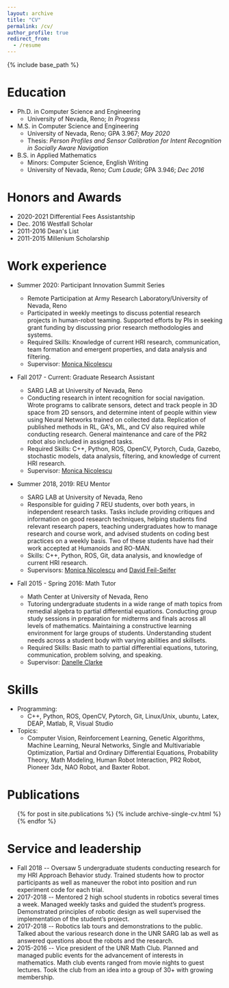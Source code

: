 ```yaml
---
layout: archive
title: "CV"
permalink: /cv/
author_profile: true
redirect_from:
  - /resume
---
```


{% include base_path %}

Education
======
* Ph.D. in Computer Science and Engineering
  * University of Nevada, Reno; _In Progress_
* M.S. in Computer Science and Engineering
  * University of Nevada, Reno; GPA 3.967; _May 2020_
  * Thesis: _Person Profiles and Sensor Calibration for Intent Recognition in Socially Aware Navigation_
* B.S. in Applied Mathematics
  * Minors: Computer Science, English Writing
  * University of Nevada, Reno; *Cum Laude*; GPA 3.946; _Dec 2016_

Honors and Awards
======
* 2020-2021 Differential Fees Assistantship
* Dec. 2016 Westfall Scholar
* 2011-2016 Dean's List
* 2011-2015 Millenium Scholarship

Work experience
======
* Summer 2020: Participant Innovation Summit Series
  * Remote Participation at Army Research Laboratory/University of Nevada, Reno
  * Participated in weekly meetings to discuss potential research projects in human-robot teaming. Supported efforts by PIs in seeking grant funding by discussing prior research methodologies and systems. 
  * Required Skills: Knowledge of current HRI research, communication, team formation and emergent properties, and data analysis and filtering.
  * Supervisor: [Monica Nicolescu](https://www.cse.unr.edu/~monica/)
  
* Fall 2017 - Current: Graduate Research Assistant
  * SARG LAB at University of Nevada, Reno
  * Conducting research in intent recognition for social navigation. Wrote programs to calibrate sensors, detect and track people in 3D space from 2D sensors, and determine intent of people within view using Neural Networks trained on collected data. Replication of published methods in RL, GA's, ML, and CV also required while conducting research. General maintenance and care of the PR2 robot also included in assigned tasks.
  * Required Skills: C++, Python, ROS, OpenCV, Pytorch, Cuda, Gazebo, stochastic models, data analysis, filtering, and knowledge of current HRI research.
  * Supervisor: [Monica Nicolescu](https://www.cse.unr.edu/~monica/)
  
* Summer 2018, 2019: REU Mentor
  * SARG LAB at University of Nevada, Reno
  * Responsible for guiding 7 REU students, over both years, in independent research tasks. Tasks include providing critiques and information on good research techniques, helping students find relevant research papers, teaching undergraduates how to manage research and course work, and advised students on coding best practices on a weekly basis. Two of these students have had their work accepted at Humanoids and RO-MAN.
  * Skills: C++, Python, ROS, Git, data analysis, and knowledge of current HRI research.
  * Supervisors: [Monica Nicolescu](https://www.cse.unr.edu/~monica/) and [David Feil-Seifer](https://www.cse.unr.edu/~dave/)
  
* Fall 2015 - Spring 2016: Math Tutor
  * Math Center at University of Nevada, Reno
  * Tutoring undergraduate students in a wide range of math topics from remedial algebra to partial differential equations. Conducting group study sessions in preparation for midterms and finals across all levels of mathematics. Maintaining a constructive learning environment for large groups of students. Understanding student needs across a student body with varying abilities and skillsets.
  * Required Skills: Basic math to partial differential equations, tutoring, communication, problem solving, and speaking.
  * Supervisor: [Danelle Clarke](ddclarke@unr.edu)

Skills
======
* Programming:
  * C++, Python, ROS, OpenCV, Pytorch, Git, Linux/Unix, ubuntu, Latex, DEAP, Matlab, R, Visual Studio
* Topics: 
  * Computer Vision, Reinforcement Learning, Genetic Algorithms, Machine Learning, Neural Networks, Single and Multivariable Optimization, Partial and Ordinary Differential Equations, Probability Theory, Math Modeling, Human Robot Interaction, PR2 Robot, Pioneer 3dx, NAO Robot, and Baxter Robot.

Publications
======
<ul>{% for post in site.publications %}
    {% include archive-single-cv.html %}
{% endfor %}</ul>
<!--   
Talks
======
  <ul>{% for post in site.talks %}
    {% include archive-single-talk-cv.html %}
  {% endfor %}</ul> -->
  
<!-- Teaching
======
  <ul>{% for post in site.teaching %}
    {% include archive-single-cv.html %}
  {% endfor %}</ul> -->
  
Service and leadership
======
* Fall 2018 -- Oversaw 5 undergraduate students conducting research for my HRI Approach Behavior study. Trained students how to proctor participants as well as maneuver the robot into position and run experiment code for each trial.
* 2017-2018 -- Mentored 2 high school students in robotics several times a week. Managed weekly tasks and guided the student’s progress. Demonstrated principles of robotic design as well supervised the implementation of the student’s project.
* 2017-2018 -- Robotics lab tours and demonstrations to the public. Talked about the various research done in the UNR SARG lab as well as answered questions about the robots and the research.
* 2015-2016 -- Vice president of the UNR Math Club. Planned and managed public events for the advancement of interests in mathematics. Math club events ranged from movie nights to guest lectures. Took the club from an idea into a group of 30+ with growing membership.

